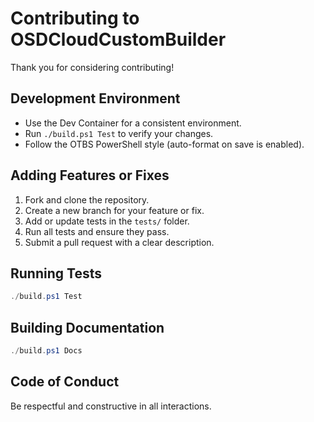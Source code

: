 # Contributing to OSDCloudCustomBuilder

Thank you for considering contributing!

## Development Environment

- Use the Dev Container for a consistent environment.
- Run `./build.ps1 Test` to verify your changes.
- Follow the OTBS PowerShell style (auto-format on save is enabled).

## Adding Features or Fixes

1. Fork and clone the repository.
2. Create a new branch for your feature or fix.
3. Add or update tests in the `tests/` folder.
4. Run all tests and ensure they pass.
5. Submit a pull request with a clear description.

## Running Tests

```powershell
./build.ps1 Test
```

## Building Documentation

```powershell
./build.ps1 Docs
```

## Code of Conduct

Be respectful and constructive in all interactions.
